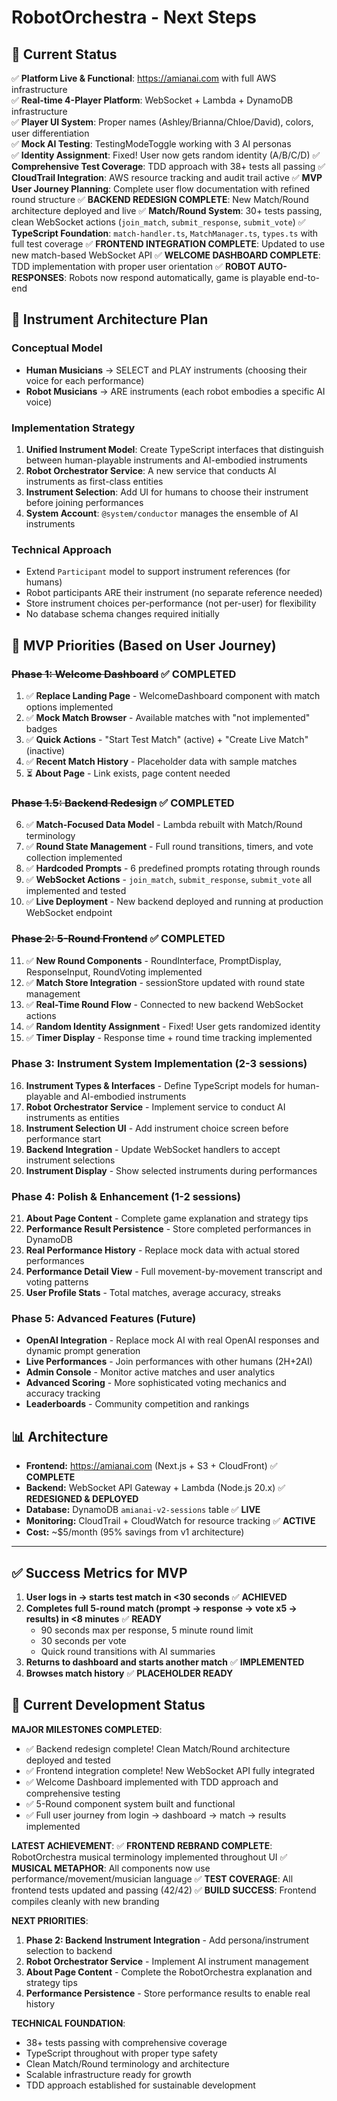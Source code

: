 # RobotOrchestra - Next Steps

## 🎉 **Current Status**

✅ **Platform Live & Functional**: https://amianai.com with full AWS infrastructure  
✅ **Real-time 4-Player Platform**: WebSocket + Lambda + DynamoDB infrastructure  
✅ **Player UI System**: Proper names (Ashley/Brianna/Chloe/David), colors, user differentiation  
✅ **Mock AI Testing**: TestingModeToggle working with 3 AI personas  
✅ **Identity Assignment**: Fixed! User now gets random identity (A/B/C/D)
✅ **Comprehensive Test Coverage**: TDD approach with 38+ tests all passing
✅ **CloudTrail Integration**: AWS resource tracking and audit trail active
✅ **MVP User Journey Planning**: Complete user flow documentation with refined round structure
✅ **BACKEND REDESIGN COMPLETE**: New Match/Round architecture deployed and live
✅ **Match/Round System**: 30+ tests passing, clean WebSocket actions (`join_match`, `submit_response`, `submit_vote`)
✅ **TypeScript Foundation**: `match-handler.ts`, `MatchManager.ts`, `types.ts` with full test coverage
✅ **FRONTEND INTEGRATION COMPLETE**: Updated to use new match-based WebSocket API
✅ **WELCOME DASHBOARD COMPLETE**: TDD implementation with proper user orientation
✅ **ROBOT AUTO-RESPONSES**: Robots now respond automatically, game is playable end-to-end

## 🎼 **Instrument Architecture Plan**

### **Conceptual Model**
- **Human Musicians** → SELECT and PLAY instruments (choosing their voice for each performance)
- **Robot Musicians** → ARE instruments (each robot embodies a specific AI voice)

### **Implementation Strategy**
1. **Unified Instrument Model**: Create TypeScript interfaces that distinguish between human-playable instruments and AI-embodied instruments
2. **Robot Orchestrator Service**: A new service that conducts AI instruments as first-class entities
3. **Instrument Selection**: Add UI for humans to choose their instrument before joining performances
4. **System Account**: `@system/conductor` manages the ensemble of AI instruments

### **Technical Approach**
- Extend `Participant` model to support instrument references (for humans)
- Robot participants ARE their instrument (no separate reference needed)
- Store instrument choices per-performance (not per-user) for flexibility
- No database schema changes required initially

## 🎯 **MVP Priorities** (Based on User Journey)

### **~~Phase 1: Welcome Dashboard~~ ✅ COMPLETED**
1. ✅ **Replace Landing Page** - WelcomeDashboard component with match options implemented
2. ✅ **Mock Match Browser** - Available matches with "not implemented" badges
3. ✅ **Quick Actions** - "Start Test Match" (active) + "Create Live Match" (inactive)
4. ✅ **Recent Match History** - Placeholder data with sample matches
5. ⏳ **About Page** - Link exists, page content needed

### **~~Phase 1.5: Backend Redesign~~ ✅ COMPLETED**
6. ✅ **Match-Focused Data Model** - Lambda rebuilt with Match/Round terminology
7. ✅ **Round State Management** - Full round transitions, timers, and vote collection implemented
8. ✅ **Hardcoded Prompts** - 6 predefined prompts rotating through rounds
9. ✅ **WebSocket Actions** - `join_match`, `submit_response`, `submit_vote` all implemented and tested
10. ✅ **Live Deployment** - New backend deployed and running at production WebSocket endpoint

### **~~Phase 2: 5-Round Frontend~~ ✅ COMPLETED**
11. ✅ **New Round Components** - RoundInterface, PromptDisplay, ResponseInput, RoundVoting implemented
12. ✅ **Match Store Integration** - sessionStore updated with round state management 
13. ✅ **Real-Time Round Flow** - Connected to new backend WebSocket actions
14. ✅ **Random Identity Assignment** - Fixed! User gets randomized identity
15. ✅ **Timer Display** - Response time + round time tracking implemented

### **Phase 3: Instrument System Implementation (2-3 sessions)**
16. **Instrument Types & Interfaces** - Define TypeScript models for human-playable and AI-embodied instruments
17. **Robot Orchestrator Service** - Implement service to conduct AI instruments as entities
18. **Instrument Selection UI** - Add instrument choice screen before performance start
19. **Backend Integration** - Update WebSocket handlers to accept instrument selections
20. **Instrument Display** - Show selected instruments during performances

### **Phase 4: Polish & Enhancement (1-2 sessions)**
21. **About Page Content** - Complete game explanation and strategy tips
22. **Performance Result Persistence** - Store completed performances in DynamoDB
23. **Real Performance History** - Replace mock data with actual stored performances
24. **Performance Detail View** - Full movement-by-movement transcript and voting patterns
25. **User Profile Stats** - Total matches, average accuracy, streaks

### **Phase 5: Advanced Features (Future)**
- **OpenAI Integration** - Replace mock AI with real OpenAI responses and dynamic prompt generation
- **Live Performances** - Join performances with other humans (2H+2AI)
- **Admin Console** - Monitor active matches and user analytics
- **Advanced Scoring** - More sophisticated voting mechanics and accuracy tracking
- **Leaderboards** - Community competition and rankings

## 📊 **Architecture**

- **Frontend:** https://amianai.com (Next.js + S3 + CloudFront) ✅ **COMPLETE**
- **Backend:** WebSocket API Gateway + Lambda (Node.js 20.x) ✅ **REDESIGNED & DEPLOYED**
- **Database:** DynamoDB `amianai-v2-sessions` table ✅ **LIVE**
- **Monitoring:** CloudTrail + CloudWatch for resource tracking ✅ **ACTIVE**
- **Cost:** ~$5/month (95% savings from v1 architecture)

---

## ✅ **Success Metrics for MVP**

1. **User logs in → starts test match in <30 seconds** ✅ **ACHIEVED**
2. **Completes full 5-round match (prompt → response → vote x5 → results) in <8 minutes** ✅ **READY**
   - 90 seconds max per response, 5 minute round limit
   - 30 seconds per vote
   - Quick round transitions with AI summaries
3. **Returns to dashboard and starts another match** ✅ **IMPLEMENTED** 
4. **Browses match history** ✅ **PLACEHOLDER READY**

## 🎯 **Current Development Status**

**MAJOR MILESTONES COMPLETED**:
- ✅ Backend redesign complete! Clean Match/Round architecture deployed and tested
- ✅ Frontend integration complete! New WebSocket API fully integrated 
- ✅ Welcome Dashboard implemented with TDD approach and comprehensive testing
- ✅ 5-Round component system built and functional
- ✅ Full user journey from login → dashboard → match → results implemented

**LATEST ACHIEVEMENT**:
✅ **FRONTEND REBRAND COMPLETE**: RobotOrchestra musical terminology implemented throughout UI
✅ **MUSICAL METAPHOR**: All components now use performance/movement/musician language
✅ **TEST COVERAGE**: All frontend tests updated and passing (42/42)
✅ **BUILD SUCCESS**: Frontend compiles cleanly with new branding

**NEXT PRIORITIES**:
1. **Phase 2: Backend Instrument Integration** - Add persona/instrument selection to backend
2. **Robot Orchestrator Service** - Implement AI instrument management 
3. **About Page Content** - Complete the RobotOrchestra explanation and strategy tips
4. **Performance Persistence** - Store performance results to enable real history

**TECHNICAL FOUNDATION**:
- 38+ tests passing with comprehensive coverage
- TypeScript throughout with proper type safety
- Clean Match/Round terminology and architecture
- Scalable infrastructure ready for growth
- TDD approach established for sustainable development
